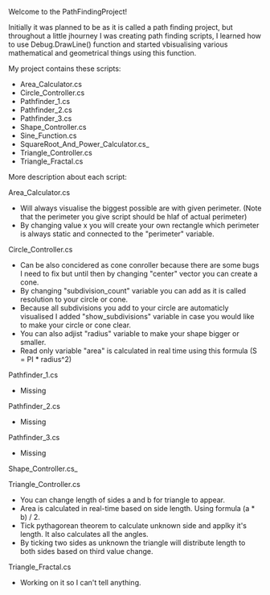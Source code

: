 Welcome to the PathFindingProject!

Initially it was planned to be as it is called a path finding project, but throughout a little jhourney I was creating path finding scripts, I learned how to use Debug.DrawLine() function and started vbisualising various mathematical and geometrical things using this function.


My project contains these scripts:
- Area_Calculator.cs
- Circle_Controller.cs
- Pathfinder_1.cs
- Pathfinder_2.cs
- Pathfinder_3.cs
- Shape_Controller.cs
- Sine_Function.cs
- SquareRoot_And_Power_Calculator.cs_
- Triangle_Controller.cs
- Triangle_Fractal.cs


More description about each script:

Area_Calculator.cs
- Will always visualise the biggest possible are with given perimeter. (Note that the perimeter you give script should be hlaf of actual perimeter)
- By changing value x you will create your own rectangle which perimeter is always static and connected to the "perimeter" variable.

Circle_Controller.cs
- Can be also concidered as cone conroller because there are some bugs I need to fix but until then by changing "center" vector you can create a cone.
- By changing "subdivision_count" variable you can add as it is called resolution to your circle or cone.
- Because all subdivisions you add to your circle are automaticly visualised I added "show_subdivisions" variable in case you would like to make your circle or cone clear.
- You can also adjist "radius" variable to make your shape bigger or smaller.
- Read only variable "area" is calculated in real time using this formula (S = PI * radius^2)

Pathfinder_1.cs
- Missing

Pathfinder_2.cs
- Missing

Pathfinder_3.cs
- Missing

Shape_Controller.cs_

Triangle_Controller.cs
- You can change length of sides a and b for triangle to appear. 
- Area is calculated in real-time based on side length. Using formula (a * b) / 2.
- Tick pythagorean theorem to calculate unknown side and applky it's length. It also calculates all the angles.
- By ticking two sides as unknown the triangle will distribute length to both sides based on third value change.

Triangle_Fractal.cs
- Working on it so I can't tell anything.